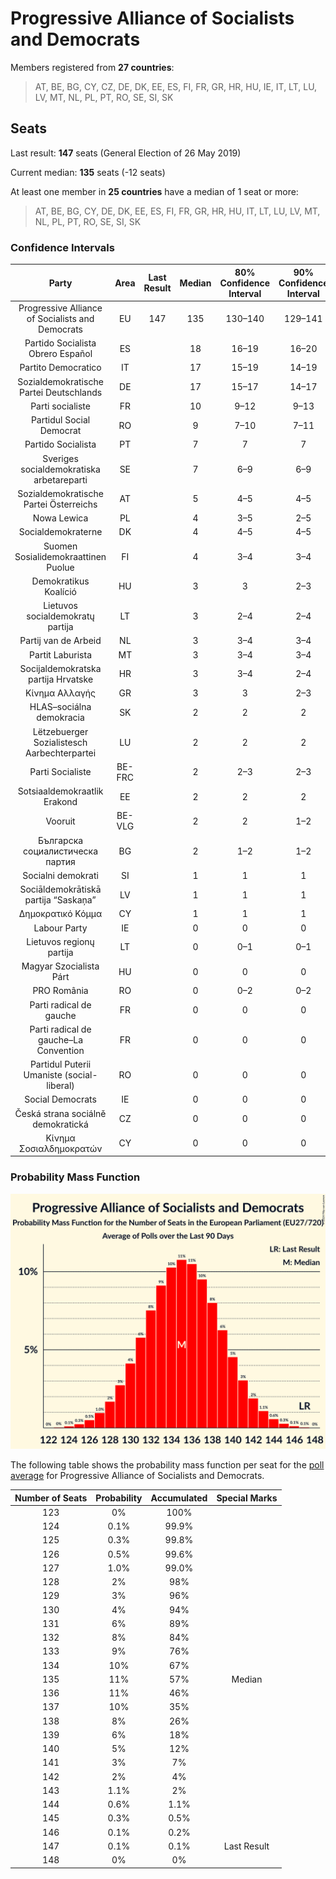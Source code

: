 # Progressive Alliance of Socialists and Democrats

Members registered from **27 countries**:

> AT, BE, BG, CY, CZ, DE, DK, EE, ES, FI, FR, GR, HR, HU, IE, IT, LT, LU, LV, MT, NL, PL, PT, RO, SE, SI, SK

## Seats

Last result: **147** seats (General Election of 26 May 2019)

Current median: **135** seats (-12 seats)

At least one member in **25 countries** have a median of 1 seat or more:

> AT, BE, BG, CY, DE, DK, EE, ES, FI, FR, GR, HR, HU, IT, LT, LU, LV, MT, NL, PL, PT, RO, SE, SI, SK

### Confidence Intervals

| Party | Area | Last Result | Median | 80% Confidence Interval | 90% Confidence Interval | 95% Confidence Interval | 99% Confidence Interval |
|:-----:|:----:|:-----------:|:------:|:-----------------------:|:-----------------------:|:-----------------------:|:-----------------------:|
| Progressive Alliance of Socialists and Democrats | EU | 147 | 135 | 130–140 | 129–141 | 128–142 | 126–144 |
| Partido Socialista Obrero Español | ES | | 18 | 16–19 | 16–20 | 15–20 | 15–20 |
| Partito Democratico | IT | | 17 | 15–19 | 14–19 | 14–20 | 13–21 |
| Sozialdemokratische Partei Deutschlands | DE | | 17 | 15–17 | 14–17 | 14–17 | 12–18 |
| Parti socialiste | FR | | 10 | 9–12 | 9–13 | 9–13 | 8–13 |
| Partidul Social Democrat | RO | | 9 | 7–10 | 7–11 | 7–11 | 7–12 |
| Partido Socialista | PT | | 7 | 7 | 7 | 7 | 7 |
| Sveriges socialdemokratiska arbetareparti | SE | | 7 | 6–9 | 6–9 | 6–9 | 6–9 |
| Sozialdemokratische Partei Österreichs | AT | | 5 | 4–5 | 4–5 | 4–5 | 4–6 |
| Nowa Lewica | PL | | 4 | 3–5 | 2–5 | 2–6 | 2–6 |
| Socialdemokraterne | DK | | 4 | 4–5 | 4–5 | 3–5 | 3–5 |
| Suomen Sosialidemokraattinen Puolue | FI | | 4 | 3–4 | 3–4 | 3–4 | 3–4 |
| Demokratikus Koalíció | HU | | 3 | 3 | 2–3 | 2–3 | 2–4 |
| Lietuvos socialdemokratų partija | LT | | 3 | 2–4 | 2–4 | 1–4 | 1–4 |
| Partij van de Arbeid | NL | | 3 | 3–4 | 3–4 | 3–4 | 3–4 |
| Partit Laburista | MT | | 3 | 3–4 | 3–4 | 3–4 | 3–4 |
| Socijaldemokratska partija Hrvatske | HR | | 3 | 3–4 | 2–4 | 2–4 | 2–4 |
| Κίνημα Αλλαγής | GR | | 3 | 3 | 2–3 | 2–4 | 2–4 |
| HLAS–sociálna demokracia | SK | | 2 | 2 | 2 | 2 | 2–3 |
| Lëtzebuerger Sozialistesch Aarbechterpartei | LU | | 2 | 2 | 2 | 2 | 2 |
| Parti Socialiste | BE-FRC | | 2 | 2–3 | 2–3 | 2–3 | 2–3 |
| Sotsiaaldemokraatlik Erakond | EE | | 2 | 2 | 2 | 2 | 2 |
| Vooruit | BE-VLG | | 2 | 2 | 1–2 | 1–2 | 1–2 |
| Българска социалистическа партия | BG | | 2 | 1–2 | 1–2 | 1–2 | 1–2 |
| Socialni demokrati | SI | | 1 | 1 | 1 | 1 | 0–1 |
| Sociāldemokrātiskā partija “Saskaņa” | LV | | 1 | 1 | 1 | 1 | 1 |
| Δημοκρατικό Κόμμα | CY | | 1 | 1 | 1 | 1 | 1 |
| Labour Party | IE | | 0 | 0 | 0 | 0 | 0 |
| Lietuvos regionų partija | LT | | 0 | 0–1 | 0–1 | 0–1 | 0–1 |
| Magyar Szocialista Párt | HU | | 0 | 0 | 0 | 0–1 | 0–1 |
| PRO România | RO | | 0 | 0–2 | 0–2 | 0–2 | 0–2 |
| Parti radical de gauche | FR | | 0 | 0 | 0 | 0 | 0 |
| Parti radical de gauche–La Convention | FR | | 0 | 0 | 0 | 0 | 0 |
| Partidul Puterii Umaniste (social-liberal) | RO | | 0 | 0 | 0 | 0 | 0–2 |
| Social Democrats | IE | | 0 | 0 | 0 | 0 | 0 |
| Česká strana sociálně demokratická | CZ | | 0 | 0 | 0 | 0 | 0 |
| Κίνημα Σοσιαλδημοκρατών | CY | | 0 | 0 | 0 | 0 | 0–1 |

### Probability Mass Function

![Graph with seats probability mass function not yet produced](average-2024-04-30-seats-pmf-progressiveallianceofsocialistsanddemocrats.png "Seats Probability Mass Function")

The following table shows the probability mass function per seat for the [poll average](average-2024-04-30.html) for Progressive Alliance of Socialists and Democrats.

| Number of Seats | Probability | Accumulated | Special Marks |
|:---------------:|:-----------:|:-----------:|:-------------:|
| 123 | 0% | 100% |  |
| 124 | 0.1% | 99.9% |  |
| 125 | 0.3% | 99.8% |  |
| 126 | 0.5% | 99.6% |  |
| 127 | 1.0% | 99.0% |  |
| 128 | 2% | 98% |  |
| 129 | 3% | 96% |  |
| 130 | 4% | 94% |  |
| 131 | 6% | 89% |  |
| 132 | 8% | 84% |  |
| 133 | 9% | 76% |  |
| 134 | 10% | 67% |  |
| 135 | 11% | 57% | Median |
| 136 | 11% | 46% |  |
| 137 | 10% | 35% |  |
| 138 | 8% | 26% |  |
| 139 | 6% | 18% |  |
| 140 | 5% | 12% |  |
| 141 | 3% | 7% |  |
| 142 | 2% | 4% |  |
| 143 | 1.1% | 2% |  |
| 144 | 0.6% | 1.1% |  |
| 145 | 0.3% | 0.5% |  |
| 146 | 0.1% | 0.2% |  |
| 147 | 0.1% | 0.1% | Last Result |
| 148 | 0% | 0% |  |


